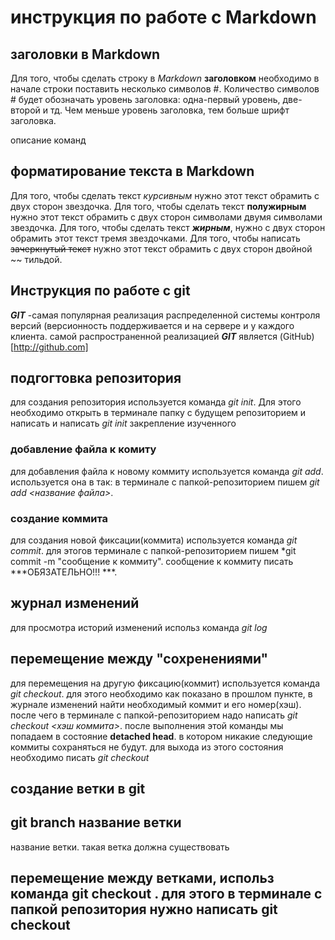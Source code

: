 # инструкция по работе с Markdown

## заголовки в Markdown
Для того, чтобы сделать строку в *Markdown* **заголовком** необходимо в начале строки поставить несколько символов #. Количество символов # будет обозначать уровень заголовка: одна-первый уровень, две- второй и тд. Чем меньше уровень заголовка, тем больше шрифт заголовка.

описание команд
## форматирование текста в Markdown
Для того, чтобы сделать текст *курсивным* нужно этот текст обрамить с двух сторон звездочка. 
Для того, чтобы сделать текст **полужирным** нужно этот текст обрамить с двух сторон символами  двумя символами звездочка. 
Для того, чтобы сделать текст ***жирным***, нужно с двух сторон обрамить этот текст тремя звездочками.
Для того, чтобы написать ~~зачеркнутый текст~~ нужно этот текст обрамить с двух сторон двойной ~~ тильдой.



## Инструкция по работе с git

***GIT*** -самая популярная реализация распределенной системы контроля версий (версионность поддерживается и на сервере и у каждого клиента. самой распространенной реализацией ***GIT*** является (GitHub)[http://github.com]

## подгогтовка репозитория
для создания репозитория используется команда *git init*. Для этого необходимо открыть в терминале папку с будущем репозиторием и написать и написать *git init*
закрепление изученного

### добавление файла к комиту
для добавления файла к новому коммиту используется команда *git add*. используется она в так: в терминале с папкой-репозиторием пишем *git add <название файла>*.

### создание коммита
для создания новой фиксации(коммита) используется команда *git commit*. для этогов терминале с папкой-репозиторием пишем *git commit -m "сообщение к коммиту". сообщение к коммиту писать  ***ОБЯЗАТЕЛЬНО!!! ***.

## журнал изменений 
для просмотра историй изменений использ команда *git log*

## перемещение между "сохренениями"
для перемещения на другую фиксацию(коммит) используется команда *git checkout*. для этого необходимо как показано в прошлом пункте, в журнале изменений найти необходимый коммит и его номер(хэш). после чего в терминале с папкой-репозиторием надо написать *git checkout <хэш коммита>*. после выполнения этой команды мы попадаем в состояние **detached head**. в котором никакие следующие коммиты сохраняться не будут. для выхода из этого состояния необходимо писать *git checkout*

## создание ветки в git
## git branch название ветки
 название ветки. такая ветка должна существовать 
 
## перемещение между ветками, использ команда git checkout . для этого в терминале с папкой репозитория нужно написать git checkout
